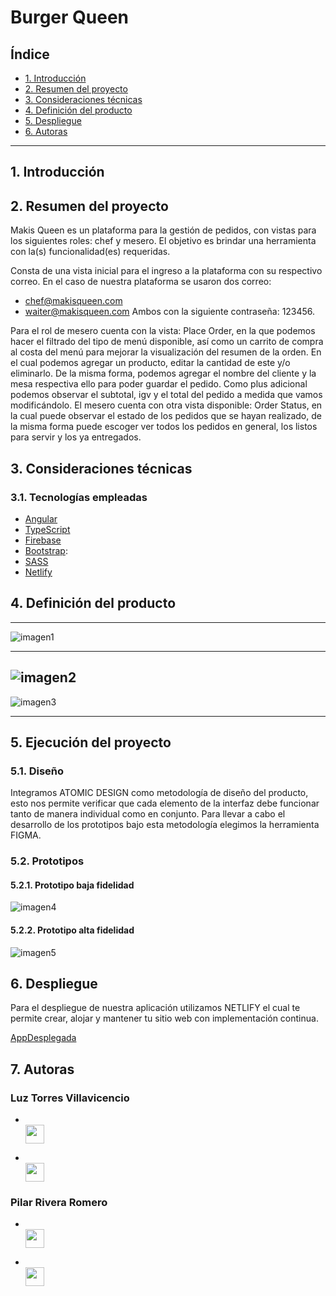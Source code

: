 # Burger Queen

## Índice

- [1. Introducción]()
- [2. Resumen del proyecto]()
- [3. Consideraciones técnicas ]()
- [4. Definición del producto]()
- [5. Despliegue]()
- [6. Autoras]()

---

## 1. Introducción

## 2. Resumen del proyecto

Makis Queen es un plataforma para la gestión de pedidos, con vistas para los siguientes roles: chef y mesero. El objetivo es brindar una herramienta con la(s) funcionalidad(es) requeridas.

Consta de una vista inicial para el ingreso a la plataforma con su respectivo correo. En el caso de nuestra plataforma se usaron dos correo:

- chef@makisqueen.com
- waiter@makisqueen.com
  Ambos con la siguiente contraseña: 123456.

Para el rol de mesero cuenta con la vista: Place Order, en la que podemos hacer el filtrado del tipo de menú disponible, así como un carrito de compra al costa del menú para mejorar la visualización del resumen de la orden. En el cual podemos agregar un producto, editar la cantidad de este y/o eliminarlo. De la misma forma, podemos agregar el nombre del cliente y la mesa respectiva ello para poder guardar el pedido. Como plus adicional podemos observar el subtotal, igv y el total del pedido a medida que vamos modificándolo.
El mesero cuenta con otra vista disponible: Order Status, en la cual puede observar el estado de los pedidos que se hayan realizado, de la misma forma puede escoger ver todos los pedidos en general, los listos para servir y los ya entregados.

## 3. Consideraciones técnicas

### 3.1. Tecnologías empleadas

- <a href="https://angular.io/">Angular</a>
- <a href="https://www.typescriptlang.org/">TypeScript</a>
- <a href="https://firebase.google.com/docs?authuser=0&hl=es">Firebase</a>
- <a href="https://getbootstrap.com/docs/5.1/getting-started/introduction/">Bootstrap</a>:
- <a href="https://sass-lang.com/documentation">SASS</a>
- <a href="https://www.netlify.com/">Netlify</a>

## 4. Definición del producto

---

![imagen1](./my-app/src/assets/img/1.png)

---

## ![imagen2](./my-app/src/assets/img/2.png)

![imagen3](./my-app/src/assets/img/3.png)

---

## 5. Ejecución del proyecto

### 5.1. Diseño

Integramos ATOMIC DESIGN como metodología de diseño del producto, esto nos permite verificar que cada elemento de la interfaz debe funcionar tanto de manera individual como en conjunto. Para llevar a cabo el desarrollo de los prototipos bajo esta metodología elegimos la herramienta FIGMA.

### 5.2. Prototipos

#### 5.2.1. Prototipo baja fidelidad

![imagen4](./my-app/src/assets/img/prototipo_baja_fidelidad.PNG)

#### 5.2.2. Prototipo alta fidelidad

![imagen5](./my-app/src/assets/img/prototipo_alta_fidelidad.PNG)

## 6. Despliegue

Para el despliegue de nuestra aplicación utilizamos NETLIFY el cual te permite crear, alojar y mantener tu sitio web con implementación continua.

[AppDesplegada]()

## 7. Autoras

### Luz Torres Villavicencio

- <code><a href = "https://www.linkedin.com/in/luz-elanny-torres-villavicencio-590745183/"> <img height="30" src="https://img.icons8.com/fluent/48/000000/linkedin.png"/></a></code>

- <code><a href = "https://github.com/ElannyTorres"> <img height="30" src="https://cdn-icons-png.flaticon.com/512/25/25231.png"/> </a></code>

### Pilar Rivera Romero

- <code><a href = "https://www.linkedin.com/in/pilar-rivera-romero/"> <img height="30" src="https://img.icons8.com/fluent/48/000000/linkedin.png"/> </a></code>

- <code><a href = "https://github.com/MopiRiro"> <img height="30" src="https://cdn-icons-png.flaticon.com/512/25/25231.png"/> </a></code>
